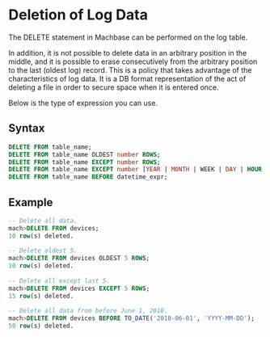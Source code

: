 # Deletion of Log Data

The DELETE statement in Machbase can be performed on the log table.

In addition, it is not possible to delete data in an arbitrary position in the middle, and it is possible to erase consecutively from the arbitrary position to the last (oldest log) record. This is a policy that takes advantage of the characteristics of log data. It is a DB format representation of the act of deleting a file in order to secure space when it is entered once.

Below is the type of expression you can use.

##  Syntax

```sql
DELETE FROM table_name;
DELETE FROM table_name OLDEST number ROWS;
DELETE FROM table_name EXCEPT number ROWS;
DELETE FROM table_name EXCEPT number [YEAR | MONTH | WEEK | DAY | HOUR | MINUTE | SECOND];
DELETE FROM table_name BEFORE datetime_expr;
```

##  Example

```sql
-- Delete all data.
mach>DELETE FROM devices;
10 row(s) deleted.
 
-- Delete oldest 5.
mach>DELETE FROM devices OLDEST 5 ROWS;
10 row(s) deleted.
 
-- Delete all except last 5.
mach>DELETE FROM devices EXCEPT 5 ROWS;
15 row(s) deleted.
 
-- Delete all data from before June 1, 2018.
mach>DELETE FROM devices BEFORE TO_DATE('2018-06-01', 'YYYY-MM-DD');
50 row(s) deleted.
```

